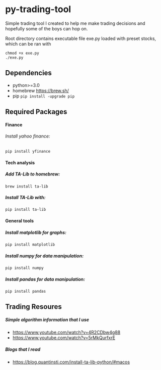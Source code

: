 # py-trading-tool

Simple trading tool I created to help me make trading decisions and hopefully some of the boys can hop on.

Root directory contains executable file exe.py loaded with preset stocks, which can be ran with
````
chmod +x exe.py
./exe.py
````
## Dependencies
- python>=3.0
- homebrew https://brew.sh/
- pip `pip install -upgrade pip`

## Required Packages

#### Finance
###### Install yahoo finance:
````
pip install yfinance
````
 
#### Tech analysis
##### Add TA-Lib to homebrew:
 ````
 brew install ta-lib
 ````
##### Install TA-Lib with:
````
pip install ta-lib
````

#### General tools
##### Install matplotlib for graphs:
````
pip install matplotlib
````
##### Install numpy for data manipulation:
````
pip install numpy
````
##### Install pandas for data manipulation:
````
pip install pandas
````

## Trading Resoures

##### Simple algorithm information that I use
- https://www.youtube.com/watch?v=4R2CDbw4g88
- https://www.youtube.com/watch?v=5rMkQurfxrE


##### Blogs that I read
- https://blog.quantinsti.com/install-ta-lib-python/#macos
